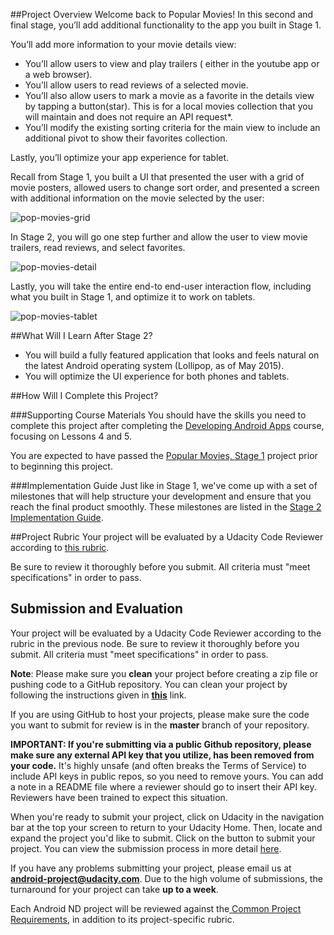 ##Project Overview
Welcome back to Popular Movies! In this second and final stage, you’ll add additional functionality to the app you built in Stage 1.

You’ll add more information to your movie details view:

* You’ll allow users to view and play trailers ( either in the youtube app or a web browser).
* You’ll allow users to read reviews of a selected movie.
* You’ll also allow users to mark a movie as a favorite in the details view by tapping a button(star). This is for a local movies collection that you will maintain and does not require an API request*.
* You’ll modify the existing sorting criteria for the main view to include an additional pivot to show their favorites collection.

Lastly, you’ll optimize your app experience for tablet.

Recall from Stage 1, you built a UI that presented the user with a grid of movie posters, allowed users to change sort order, and presented a screen with additional information on the movie selected by the user:

![pop-movies-grid](//lh3.googleusercontent.com/HxdjfVFSsu76bW_Ru5nUvtrQLuM_g09jjPuWU9Obz8W5IT8xczs9OZSIT9JJBkY7tUWPKgzncYHS9xl0EsY=s0#w=298&h=531)

In Stage 2, you will go one step further and allow the user to view movie trailers, read reviews, and select favorites.

![pop-movies-detail](//lh3.googleusercontent.com/BTqI5BekJulDrHapAT5-CvikbF_3M9BBs3bkGuoiWtx0fOt7SqHZ_1jVLtV8OqLura1nShr12VwJ-LGsEb0=s0#w=301&h=535)

Lastly, you will take the entire end-to end-user interaction flow, including what you built in Stage 1, and optimize it to work on tablets.

![pop-movies-tablet](//lh3.googleusercontent.com/tAclxudKqI9TYmjPBUSBTFxCJhvukWcshhW0IYeOmSkkirh-7R38g0nYw5BHPWbOWoLF6sRNeW6CzKFeVyTE=s0#w=624&h=468)

##What Will I Learn After Stage 2?
* You will build a fully featured application that looks and feels natural on the latest Android operating system (Lollipop, as of May 2015).
* You will optimize the UI experience for both phones and tablets.

##How Will I Complete this Project?

###Supporting Course Materials
You should have the skills you need to complete this project after completing the <a href="https://www.udacity.com/course/viewer#!/c-ud853-nd" target="_blank">Developing Android Apps</a> course, focusing on Lessons 4 and 5.

You are expected to have passed the <a href="https://www.udacity.com/course/viewer#!/c-nd801/l-4256658707/m-4242848655" target="_blank">Popular Movies, Stage 1</a> project prior to beginning this project.

###Implementation Guide
Just like in Stage 1, we've come up with a set of milestones that will help structure your development and ensure that you reach the final product smoothly. These milestones are listed in the <a href="https://docs.google.com/document/d/1ZlN1fUsCSKuInLECcJkslIqvpKlP7jWL2TP9m6UiA6I/pub?embedded=true#h.7sxo8jefdfll" target="_blank">Stage 2 Implementation Guide</a>.

##Project Rubric
Your project will be evaluated by a Udacity Code Reviewer according to <a href="https://review.udacity.com/#!/projects/4324689102/rubric" target="_blank">this rubric</a>.

Be sure to review it thoroughly before you submit. All criteria must "meet specifications" in order to pass.

## Submission and Evaluation

Your project will be evaluated by a Udacity Code Reviewer according to the rubric in the previous node. Be sure to review it thoroughly before you submit. All criteria must "meet specifications" in order to pass.

**Note**:  Please make sure you **clean** your project before creating a zip file or pushing code to a GitHub repository. You can clean your project by following the instructions given in **[this](https://goo.gl/8lgeV5)** link.

If you are using GitHub to host your projects, please make sure the code you want to submit for review is in the **master** branch of your repository.

**IMPORTANT: If you're submitting via a public Github repository, please make sure any external API key that you utilize, has been removed from your code.**  It's highly unsafe (and often breaks the Terms of Service) to include API keys in public repos, so you need to remove yours. You can add a note in a README file where a reviewer should go to insert their API key. Reviewers have been trained to expect this situation.

When you're ready to submit your project, click on Udacity in the navigation bar at the top your screen to return to your Udacity Home. Then, locate and expand the project you'd like to submit. Click on the button to submit your project. You can view the submission process in more detail <a href="https://docs.google.com/document/d/1sfMGTlUxxkcZM6iRXbVZ45vPPZGRD4qEp3ENBGSmZ_o/pub?embedded=true" target="_blank">here</a>.

If you have any problems submitting your project, please email us at **android-project@udacity.com**. Due to the high volume of submissions, the turnaround for your project can take **up to a week**.

Each Android ND project will be reviewed against the<a href="http://udacity.github.io/android-nanodegree-guidelines/core.html" target="_blank"> Common Project Requirements</a>, in addition to its project-specific rubric.
